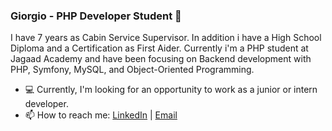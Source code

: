 ### Giorgio - PHP Developer Student 👋

I have 7 years as Cabin Service Supervisor. In addition i have a High School Diploma and a Certification as First Aider. Currently i'm a PHP student at Jagaad Academy and have been focusing on Backend development with PHP, Symfony, MySQL, and Object-Oriented Programming.


- :computer: Currently, I'm looking for an opportunity to work as a junior or intern developer.
- 📫 How to reach me: [LinkedIn](https://www.linkedin.com/in/giorgio-selmi-704223107/) | [Email](mailto:selmi.giorgio@gmail.com)
